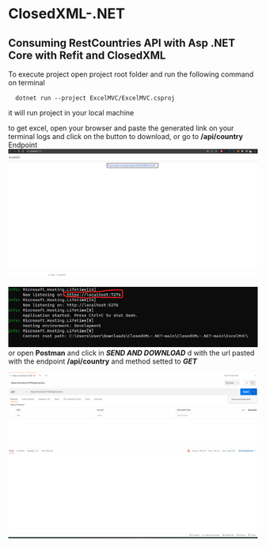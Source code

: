 # ClosedXML-.NET
## Consuming RestCountries API with Asp .NET Core with Refit and ClosedXML

To execute project
open project root folder and run the following command on terminal

```
  dotnet run --project ExcelMVC/ExcelMVC.csproj
```
it will run project in your local machine 

to get excel, open your browser and paste the generated link on your terminal logs and click on the button to download, or go to **/api/country** Endpoint 
![SCREEN](PageCSharp.png)

![TERMINAL](TerminalCSharp.png)
or open **Postman** and click in ***SEND AND DOWNLOAD*** d with the url pasted with the endpoint **/api/country** and method setted to ***GET***

![POSTMAN](PostmanCSharp.png)

